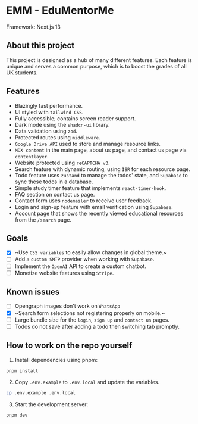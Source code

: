 # EMM - EduMentorMe

Framework: Next.js 13

## About this project

This project is designed as a hub of many different features. Each feature is unique and serves a common purpose, which is to boost the grades of all UK students.

## Features

- Blazingly fast performance.
- UI styled with `tailwind CSS`.
- Fully accessible; contains screen reader support.
- Dark mode using the `shadcn-ui` library.
- Data validation using `zod`.
- Protected routes using `middleware`.
- `Google Drive API` used to store and manage resource links.
- `MDX content` in the main page, about us page, and contact us page via `contentlayer`.
- Website protected using `reCAPTCHA v3`.
- Search feature with dynamic routing, using `ISR` for each resource page.
- Todo feature uses `zustand` to manage the todos' state, and `Supabase` to sync these todos in a database.
- Simple study timer feature that implements `react-timer-hook`.
- FAQ section on contact us page.
- Contact form uses `nodemailer` to receive user feedback.
- Login and sign-up feature with email verification using `Supabase`.
- Account page that shows the recently viewed educational resources from the `/search` page.

## Goals

- [x] ~Use `CSS variables` to easily allow changes in global theme.~
- [ ] Add a `custom SMTP` provider when working with `Supabase`.
- [ ] Implement the `OpenAI` API to create a custom chatbot.
- [ ] Monetize website features using `Stripe`.

## Known issues

- [ ] Opengraph images don't work on `WhatsApp`
- [x] ~Search form selections not registering properly on mobile.~
- [ ] Large bundle size for the `login`, `sign up` and `contact us` pages.
- [ ] Todos do not save after adding a todo then switching tab promptly.

## How to work on the repo yourself

1. Install dependencies using pnpm:

```sh
pnpm install
```

2. Copy `.env.example` to `.env.local` and update the variables.

```sh
cp .env.example .env.local
```

3. Start the development server:

```sh
pnpm dev
```
